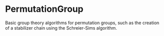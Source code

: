 # PermutationGroup
Basic group theory algorithms for permutation groups, such as the creation of a stabilizer chain using the Schreier-Sims algorithm.
